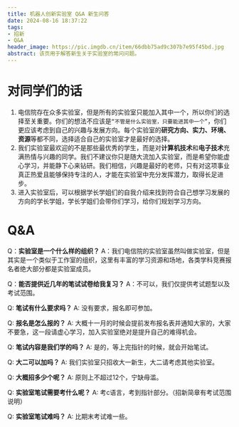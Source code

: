 ```yaml
---
title: 机器人创新实验室 Q&A 新生问答
date: 2024-08-16 18:37:22
tags:
- 招新
- Q&A
header_image: https://pic.imgdb.cn/item/66dbb75ad9c307b7e95f45bd.jpg
abstract: 该页用于解答新生关于实验室的常问问题。
---
```


# 对同学们的话

1. 电信院存在众多实验室，但是所有的实验室只能加入其中一个，所以你们的选择至关重要。你们的想法不应该是`“不管是什么实验室，只要能进其中一个”`，你们更应该考虑到自己的兴趣与发展方向。每个实验室的**研究方向、实力、环境、资源**等都不同，选择适合自己的实验室才是最好的选择。
2. 我们实验室最欢迎的不是那些最优秀的学生，而是对**计算机技术**和**电子技术**充满热情与兴趣的同学。我们不建议你只是随大流加入实验室，而是希望你能虚心学习，并能静下心来钻研。我们相信，兴趣是最好的老师，只有对这项事业真正热爱且能够保持专注的人，才能在实验室中充分发挥潜力，取得长足进步。
3. 进入实验室后，可以根据学长学姐们的自我介绍来找到符合自己想学习发展的方向的学长学姐，学长学姐们会带你们学习，给你们规划学习方向。

# Q&A

Q：**实验室是一个什么样的组织？**
A：我们电信院的实验室虽然叫做实验室，但是其实是一个类似于工作室的组织，这里有丰富的学习资源和场地，各类学科竞赛报名者绝大部分都是实验室成员。

Q：**能否提供近几年的笔试试卷给我复习？**
A：不可以，我们仅提供考试题型以及考试范围。

Q: **笔试有什么要求吗？**
A: 没有要求，报名即可参加。

Q: **报名是怎么报的？**
A: 大概十一月的时候会提前发布报名表并通知大家的，大家不要急，这一段请虚心学习，加入实验室绝对是提升自己的难得机会。

Q: **笔试内容是我们学的吗？**
A: 是的，等上完指针的时候，就会开始笔试。

Q: **大二可以加吗？**
A: 我们实验室只招收大一新生，大二请考虑其他实验室。

Q: **大概招多少个呢？**
A: 原则上不超过12个，宁缺毋滥。

Q: **实验室笔试需要考什么呢？**
A: 考c语言，考到指针部分。（招新简章有考试范围说明）

Q: **实验室笔试难吗？**
A: 比期末考试难一些。